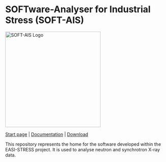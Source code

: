 # SOFTware-Analyser for Industrial Stress (SOFT-AIS)

<img src="images/EIS.png" alt="SOFT-AIS Logo" style="width:300px;">

[Start page](README.md) | [Documentation](documentation.md) | [Download](download.md)

This repository represents the home for the software developed within the EASI-STRESS project. It is used to analyse neutron and synchrotron X-ray data.



